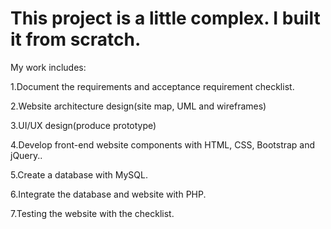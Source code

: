 # This project is a little complex. I built it from scratch.

My work includes:

1.Document the requirements and acceptance requirement checklist.

2.Website architecture design(site map, UML and wireframes)

3.UI/UX design(produce prototype)

4.Develop front-end website components with HTML, CSS, Bootstrap and jQuery..

5.Create a database with MySQL.

6.Integrate the database and website with PHP.

7.Testing the website with the checklist.
